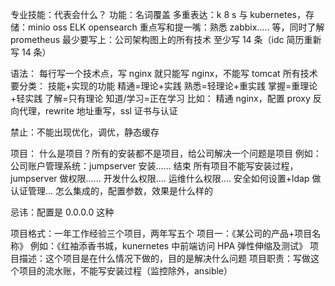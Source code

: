 
专业技能：代表会什么？
功能：名词覆盖
多重表达：k 8 s 与 kubernetes，存储：minio oss ELK opensearch
重点写和提一嘴：熟悉 zabbix..... 等，同时了解 prometheus
最少要写上：公司架构图上的所有技术
至少写 14 条（idc 简历重新写 14 条）

语法：
每行写一个技术点，写 nginx 就只能写 nginx，不能写 tomcat
所有技术要分类：
	技能+实现的功能
	精通=理论+实践
	熟悉=轻理论+重实践
	掌握=重理论+轻实践
	了解=只有理论
	知道/学习=正在学习
比如：
精通 nginx，配置 proxy 反向代理，rewrite 地址重写，ssl 证书与认证

禁止：不能出现优化，调优，静态缓存

项目：
什么是项目？所有的安装都不是项目，给公司解决一个问题是项目
例如：公司账户管理系统：jumpserver 安装...... 结束
所有项目不能写安装过程，jumpserver 做权限...... 开发什么权限.... 运维什么权限.... 安全如何设置+ldap 做认证管理... 怎么集成的，配置参数，效果是什么样的

忌讳：配置是 0.0.0.0 这种

项目格式：一年工作经验三个项目，两年写五个
项目一：《某公司的产品+项目名称》
例如：《红袖添香书城，kunernetes 中前端访问 HPA 弹性伸缩及测试》
项目描述：这个项目是在什么情况下做的，目的是解决什么问题
项目职责：写做这个项目的流水账，不能写安装过程（监控除外，ansible）

